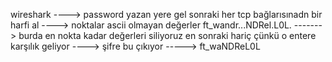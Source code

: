 wireshark ----> password yazan yere gel sonraki her tcp bağlarısınadn bir harfi al ----> noktalar ascii olmayan değerler ft_wandr...NDRel.L0L. -------> burda en nokta kadar değerleri siliyoruz en sonraki hariç çünkü o entere karşılık geliyor ----> şifre bu çıkıyor -----> ft_waNDReL0L